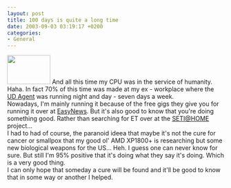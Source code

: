 ```yaml
---
layout: post
title: 100 days is quite a long time
date: 2003-09-03 03:19:17 +0200
categories:
- General
---
```

<p><a href="http://www.rusiczki.net/blog/blogpics/100_days.html" onclick="window.open('http://www.rusiczki.net/blog/blogpics/100_days.html','popup','width=400,height=271,scrollbars=no,resizable=no,toolbar=no,directories=no,location=no,menubar=no,status=no,left=0,top=0'); return false"><img src="http://www.rusiczki.net/blog/blogpics/100_days-thumb.gif" width="100" height="67" border="0" class="postimage" /></a> And all this time my CPU was in the service of humanity. Haha. In fact 70% of this time was made at my ex - workplace where the <a href="http://www.grid.org">UD Agent</a> was running night and day - seven days a week.<br />
Nowadays, I'm mainly running it because of the free gigs they give you for running it over at <a href="http://www.easynews.com">EasyNews</a>. But it's also good to know that you're doing something good. Rather than searching for ET over at the <a href="http://setiathome.ssl.berkeley.edu/">SETI@HOME</a> project...<br />
I had to had of course, the paranoid ideea that maybe it's not the cure for cancer or smallpox that my good ol' AMD XP1800+ is researching but some new biological weapons for the US... Heh. I guess one can never know for sure. But still I'm 95% positive that it's doing what they say it's doing. Which is a very good thing.<br />
I can only hope that someday a cure will be found and it'll be good to know that in some way or another I helped.</p>
